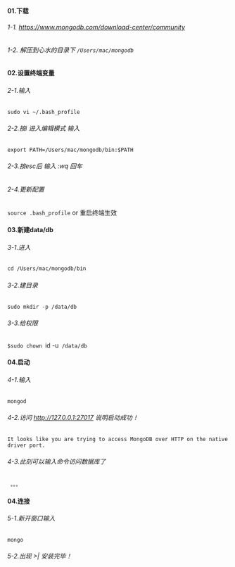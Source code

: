 #### 01.下载
###### 1-1. https://www.mongodb.com/download-center/community
###### 1-2. 解压到心水的目录下   `/Users/mac/mongodb`

#### 02.设置终端变量
###### 2-1.输入
`sudo vi ~/.bash_profile`
###### 2-2.按i 进入编辑模式 输入
`export PATH=/Users/mac/mongodb/bin:$PATH`
###### 2-3.按esc后 输入 :wq 回车 

###### 2-4.更新配置
`source .bash_profile`
or 重启终端生效

#### 03.新建data/db
###### 3-1.进入
`cd /Users/mac/mongodb/bin`
###### 3-2.建目录
`sudo mkdir -p /data/db`
###### 3-3.给权限
`$sudo chown `id -u` /data/db`

#### 04.启动
###### 4-1.输入
`mongod`
###### 4-2.访问 http://127.0.0.1:27017 说明启动成功！
`It looks like you are trying to access MongoDB over HTTP on the native driver port.`
###### 4-3.此刻可以输入命令访问数据库了
` 。。。`


#### 04.连接
###### 5-1.新开窗口输入
`mongo`
###### 5-2.出现 >|   安装完毕！
